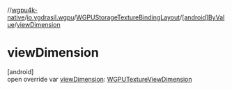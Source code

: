 //[wgpu4k-native](../../../../index.md)/[io.ygdrasil.wgpu](../../index.md)/[WGPUStorageTextureBindingLayout](../index.md)/[[android]ByValue](index.md)/[viewDimension](view-dimension.md)

# viewDimension

[android]\
open override var [viewDimension](view-dimension.md): [WGPUTextureViewDimension](../../-w-g-p-u-texture-view-dimension/index.md)